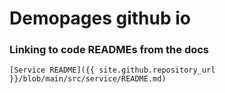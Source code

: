 # Demopages github io


### Linking to code READMEs from the docs
```
[Service README]({{ site.github.repository_url }}/blob/main/src/service/README.md)
```